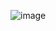 ![image](https://user-images.githubusercontent.com/40697700/121371802-c9925100-c978-11eb-9091-9aaa856672b9.png)
